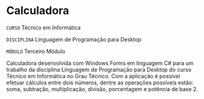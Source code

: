 # Calculadora

`CURSO` Técnico em Informática

`DISCIPLINA` Linguagem de Programação para Desktop

`MÓDULO` Terceiro Módulo

Calculadora desenvolvida com Windows Forms em linguagem C# para um trabalho da disciplina Linguagem de Programação para Desktop do curso Técnico em Informática no Grau Técnico. Com a aplicação é possível efetuar cálculos entre dois números, dentre as operações possíveis estão: soma, subtração, multiplicação, divisão, porcentagem e potência de base 2.
